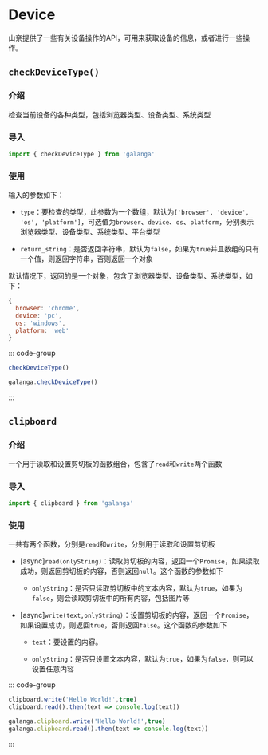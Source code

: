 # Device

山奈提供了一些有关设备操作的API，可用来获取设备的信息，或者进行一些操作。

## `checkDeviceType()`

### 介绍

检查当前设备的各种类型，包括浏览器类型、设备类型、系统类型

### 导入

```js
import { checkDeviceType } from 'galanga'
```

### 使用

输入的参数如下：

- `type`：要检查的类型，此参数为一个数组，默认为`['browser', 'device', 'os', 'platform']`，可选值为`browser`、`device`、`os`、`platform`，分别表示浏览器类型、设备类型、系统类型、平台类型

- `return_string`：是否返回字符串，默认为`false`，如果为`true`并且数组的只有一个值，则返回字符串，否则返回一个对象

默认情况下，返回的是一个对象，包含了浏览器类型、设备类型、系统类型，如下：

```js
{
  browser: 'chrome',
  device: 'pc',
  os: 'windows',
  platform: 'web'
}
```

::: code-group

```js [按需引入]
checkDeviceType()
```

```js [全局引入]
galanga.checkDeviceType()
```

:::

## `clipboard`

### 介绍

一个用于读取和设置剪切板的函数组合，包含了`read`和`write`两个函数

### 导入

```js
import { clipboard } from 'galanga'
```

### 使用

一共有两个函数，分别是`read`和`write`，分别用于读取和设置剪切板

- [async]`read(onlyString)`：读取剪切板的内容，返回一个`Promise`，如果读取成功，则返回剪切板的内容，否则返回`null`。这个函数的参数如下
  
  - `onlyString`：是否只读取剪切板中的文本内容，默认为`true`，如果为`false`，则会读取剪切板中的所有内容，包括图片等

- [async]`write(text,onlyString)`：设置剪切板的内容，返回一个`Promise`，如果设置成功，则返回`true`，否则返回`false`。这个函数的参数如下

  - `text`：要设置的内容。

  - `onlyString`：是否只设置文本内容，默认为`true`，如果为`false`，则可以设置任意内容

::: code-group

```js [按需引入]
clipboard.write('Hello World!',true)
clipboard.read().then(text => console.log(text))
```

```js [全局引入]
galanga.clipboard.write('Hello World!',true)
galanga.clipboard.read().then(text => console.log(text))
```

:::
